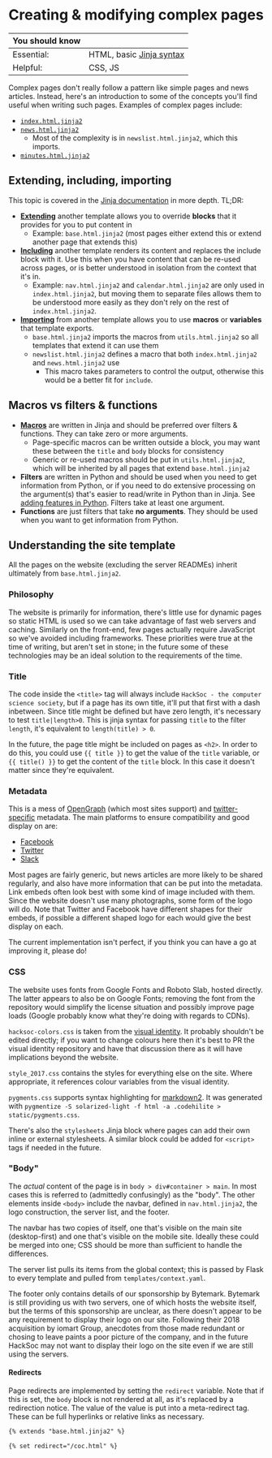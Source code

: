 # Creating &amp; modifying complex pages

| **You should know** |                                       |
|---------------------|---------------------------------------|
| Essential:          | HTML, basic [Jinja syntax][jinjadocs] |
| Helpful:            | CSS, JS                               |

Complex pages don't really follow a pattern like simple pages and news articles. Instead, here's an introduction to some of the concepts you'll find useful when writing such pages. Examples of complex pages include:
 - [`index.html.jinja2`](../templates/content/index.html.jinja2)
 - [`news.html.jinja2`](../templates/content/news.html.jinja2)
   - Most of the complexity is in `newslist.html.jinja2`, which this imports.
 - [`minutes.html.jinja2`](../templates/content/minutes.html.jinja2)

## Extending, including, importing
This topic is covered in the [Jinja documentation][jinjadocs] in more depth. TL;DR:
 - [**Extending**][ext] another template allows you to override **blocks** that it provides for you to put content in
   - Example: `base.html.jinja2` (most pages either extend this or extend another page that extends this)
 - [**Including**][inc] another template renders its content and replaces the include block with it. Use this when you have content that can be re-used across pages, or is better understood in isolation from the context that it's in.
   - Example: `nav.html.jinja2` and `calendar.html.jinja2` are only used in `index.html.jinja2`, but moving them to separate files allows them to be understood more easily as they don't rely on the rest of `index.html.jinja2`.
 - [**Importing**][imp] from another template allows you to use **macros** or **variables** that template exports.
   - `base.html.jinja2` imports the macros from `utils.html.jinja2` so all templates that extend it can use them
   - `newslist.html.jinja2` defines a macro that both `index.html.jinja2` and `news.html.jinja2` use
     - This macro takes parameters to control the output, otherwise this would be a better fit for `include`.

## Macros vs filters &amp; functions
 - [**Macros**][macros] are written in Jinja and should be preferred over filters &amp; functions. They can take zero or more arguments.
   - Page-specific macros can be written outside a block, you may want these between the `title` and `body` blocks for consistency
   - Generic or re-used macros should be put in `utils.html.jinja2`, which will be inherited by all pages that extend `base.html.jinja2`
 - **Filters** are written in Python and should be used when you need to get information from Python, or if you need to do extensive processing on the argument(s) that's easier to read/write in Python than in Jinja. See [adding features in Python](adding_features_python.md). Filters take at least one argument.
 - **Functions** are just filters that take **no arguments**. They should be used when you want to get information from Python.

## Understanding the site template
All the pages on the website (excluding the server READMEs) inherit ultimately from `base.html.jinja2`. 

### Philosophy
The website is primarily for information, there's little use for dynamic pages so static HTML is used so we can take advantage of fast web servers and caching. Similarly on the front-end, few pages actually require JavaScript so we've avoided including frameworks. These priorities were true at the time of writing, but aren't set in stone; in the future some of these technologies may be an ideal solution to the requirements of the time. 

### Title
The code inside the `<title>` tag will always include `HackSoc - the computer science society`, but if a page has its own title, it'll put that first with a dash inbetween. Since title might be defined but have zero length, it's necessary to test `title|length>0`. This is jinja syntax for passing `title` to the filter `length`, it's equivalent to `length(title) > 0`.

In the future, the page title might be included on pages as `<h2>`. In order to do this, you could use `{{ title }}` to get the value of the `title` variable, or `{{ title() }}` to get the content of the `title` block. In this case it doesn't matter since they're equivalent.

### Metadata
This is a mess of [OpenGraph][ograph] (which most sites support) and [twitter-specific][twittercards] metadata. The main platforms to ensure compatibility and good display on are:
 - [Facebook](https://developers.facebook.com/docs/sharing/webmasters/#markup)
 - [Twitter][twittercards]
 - [Slack](https://api.slack.com/reference/messaging/link-unfurling#classic_unfurl)

Most pages are fairly generic, but news articles are more likely to be shared regularly, and also have more information that can be put into the metadata. Link embeds often look best with some kind of image included with them. Since the website doesn't use many photographs, some form of the logo will do. Note that Twitter and Facebook have different shapes for their embeds, if possible a different shaped logo for each would give the best display on each. 

The current implementation isn't perfect, if you think you can have a go at improving it, please do!

### CSS
The website uses fonts from Google Fonts and Roboto Slab, hosted directly. The latter appears to also be on Google Fonts; removing the font from the repository would simplify the license situation and possibly improve page loads (Google probably know what they're doing with regards to CDNs).

`hacksoc-colors.css` is taken from the [visual identity](https://github.com/HackSoc/visual-identity). It probably shouldn't be edited directly; if you want to change colours here then it's best to PR the visual identity repository and have that discussion there as it will have implications beyond the website.

`style_2017.css` contains the styles for everything else on the site. Where appropriate, it references colour variables from the visual identity.

`pygments.css` supports syntax highlighting for [markdown2](https://github.com/trentm/python-markdown2/wiki/fenced-code-blocks). It was generated with `pygmentize -S solarized-light -f html -a .codehilite > static/pygments.css`.

There's also the `stylesheets` Jinja block where pages can add their own inline or external stylesheets. A similar block could be added for `<script>` tags if needed in the future. 

### "Body"
The *actual* content of the page is in `body > div#container > main`. In most cases this is referred to (admittedly confusingly) as the "body". The other elements inside `<body>` include the navbar, defined in `nav.html.jinja2`, the logo construction, the server list, and the footer.

The navbar has two copies of itself, one that's visible on the main site (desktop-first) and one that's visible on the mobile site. Ideally these could be merged into one; CSS should be more than sufficient to handle the differences. 

The server list pulls its items from the global context; this is passed by Flask to every template and pulled from `templates/context.yaml`.

The footer only contains details of our sponsorship by Bytemark. Bytemark is still providing us with two servers, one of which hosts the website itself, but the terms of this sponsorship are unclear, as there doesn't appear to be any requirement to display their logo on our site. Following their 2018 acquisition by iomart Group, anecdotes from those made redundant or chosing to leave paints a poor picture of the company, and in the future HackSoc may not want to display their logo on the site even if we are still using the servers.

#### Redirects
Page redirects are implemented by setting the `redirect` variable. Note that if this is set, the `body` block is not rendered at all, as it's replaced by a redirection notice. The value of the value is put into a meta-redirect tag. These can be full hyperlinks or relative links as necessary.

```html
{% extends "base.html.jinja2" %}

{% set redirect="/coc.html" %}
```



[jinjadocs]: https://jinja.palletsprojects.com/en/3.0.x/templates/ "Template designer documentation - Jinja Documentation (3.0.x)"
[ext]: https://jinja.palletsprojects.com/en/3.0.x/templates/#template-inheritance
[inc]: https://jinja.palletsprojects.com/en/3.0.x/templates/#include
[imp]: https://jinja.palletsprojects.com/en/3.0.x/templates/#import
[macros]: https://jinja.palletsprojects.com/en/3.0.x/templates/#macros
[ograph]: https://ogp.me/
[twittercards]: https://developer.twitter.com/en/docs/twitter-for-websites/cards/guides/getting-started